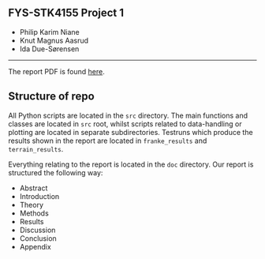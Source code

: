 ## FYS-STK4155 Project 1

- Philip Karim Niane
- Knut Magnus Aasrud
- Ida Due-Sørensen

---

The report PDF is found [here](https://github.com/kmaasrud/reg-resample-fys-stk4155/blob/master/doc/main.pdf).

## Structure of repo

All Python scripts are located in the `src` directory. The main functions and classes are located in `src` root, whilst scripts related to data-handling or plotting are located in separate subdirectories. Testruns which produce the results shown in the report are located in `franke_results` and `terrain_results`.

Everything relating to the report is located in the `doc` directory. Our report is structured the following way:

- Abstract
- Introduction
- Theory
- Methods
- Results
- Discussion
- Conclusion
- Appendix